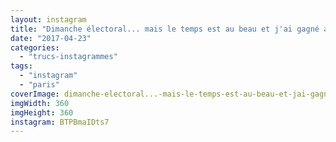 ```yaml
---
layout: instagram
title: "Dimanche électoral... mais le temps est au beau et j'ai gagné au quinté+... Serait-ce de bons présages pour une bonne soirée ? #election #presidentielle2017"
date: "2017-04-23"
categories: 
  - "trucs-instagrammes"
tags: 
  - "instagram"
  - "paris"
coverImage: dimanche-electoral...-mais-le-temps-est-au-beau-et-jai-gagne-au-quinte...-serait-ce-de-bons-presages.jpg
imgWidth: 360
imgHeight: 360
instagram: BTPBmaIDts7
---
```

